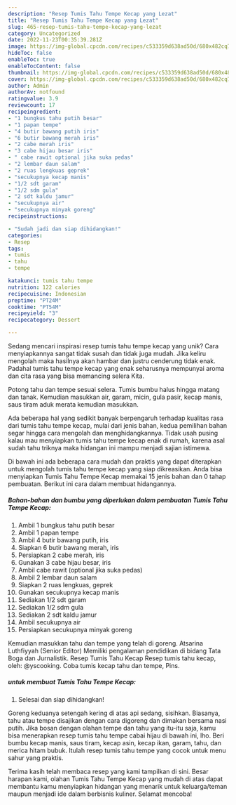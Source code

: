 ```yaml
---
description: "Resep Tumis Tahu Tempe Kecap yang Lezat"
title: "Resep Tumis Tahu Tempe Kecap yang Lezat"
slug: 465-resep-tumis-tahu-tempe-kecap-yang-lezat
category: Uncategorized
date: 2022-11-23T00:35:39.281Z
image: https://img-global.cpcdn.com/recipes/c533359d638ad50d/680x482cq70/tumis-tahu-tempe-kecap-foto-resep-utama.jpg
hideToc: false
enableToc: true
enableTocContent: false
thumbnail: https://img-global.cpcdn.com/recipes/c533359d638ad50d/680x482cq70/tumis-tahu-tempe-kecap-foto-resep-utama.jpg
cover: https://img-global.cpcdn.com/recipes/c533359d638ad50d/680x482cq70/tumis-tahu-tempe-kecap-foto-resep-utama.jpg
author: Admin
authorAv: notfound
ratingvalue: 3.9
reviewcount: 17
recipeingredient:
- "1 bungkus tahu putih besar"
- "1 papan tempe"
- "4 butir bawang putih iris"
- "6 butir bawang merah iris"
- "2 cabe merah iris"
- "3 cabe hijau besar iris"
- " cabe rawit optional jika suka pedas"
- "2 lembar daun salam"
- "2 ruas lengkuas geprek"
- "secukupnya kecap manis"
- "1/2 sdt garam"
- "1/2 sdm gula"
- "2 sdt kaldu jamur"
- "secukupnya air"
- "secukupnya minyak goreng"
recipeinstructions:

- "Sudah jadi dan siap dihidangkan!"
categories:
- Resep
tags:
- tumis
- tahu
- tempe

katakunci: tumis tahu tempe 
nutrition: 122 calories
recipecuisine: Indonesian
preptime: "PT24M"
cooktime: "PT54M"
recipeyield: "3"
recipecategory: Dessert

---
```





Sedang mencari inspirasi resep tumis tahu tempe kecap yang unik? Cara menyiapkannya sangat tidak susah dan tidak juga mudah. Jika keliru mengolah maka hasilnya akan hambar dan justru cenderung tidak enak. Padahal tumis tahu tempe kecap yang enak seharusnya mempunyai aroma dan cita rasa yang bisa memancing selera Kita.





Potong tahu dan tempe sesuai selera. Tumis bumbu halus hingga matang dan tanak. Kemudian masukkan air, garam, micin, gula pasir, kecap manis, saus tiram aduk merata kemudian masukkan.

Ada beberapa hal yang sedikit banyak berpengaruh terhadap kualitas rasa dari tumis tahu tempe kecap, mulai dari jenis bahan, kedua pemilihan bahan segar hingga cara mengolah dan menghidangkannya. Tidak usah pusing kalau mau menyiapkan tumis tahu tempe kecap enak di rumah, karena asal sudah tahu triknya maka hidangan ini mampu menjadi sajian istimewa.






Di bawah ini ada beberapa cara mudah dan praktis yang dapat diterapkan untuk mengolah tumis tahu tempe kecap yang siap dikreasikan. Anda bisa menyiapkan Tumis Tahu Tempe Kecap memakai 15 jenis bahan dan 0 tahap pembuatan. Berikut ini cara dalam membuat hidangannya.

<!--inarticleads1-->

##### Bahan-bahan dan bumbu yang diperlukan dalam pembuatan Tumis Tahu Tempe Kecap:

1. Ambil 1 bungkus tahu putih besar
1. Ambil 1 papan tempe
1. Ambil 4 butir bawang putih, iris
1. Siapkan 6 butir bawang merah, iris
1. Persiapkan 2 cabe merah, iris
1. Gunakan 3 cabe hijau besar, iris
1. Ambil  cabe rawit (optional jika suka pedas)
1. Ambil 2 lembar daun salam
1. Siapkan 2 ruas lengkuas, geprek
1. Gunakan secukupnya kecap manis
1. Sediakan 1/2 sdt garam
1. Sediakan 1/2 sdm gula
1. Sediakan 2 sdt kaldu jamur
1. Ambil secukupnya air
1. Persiapkan secukupnya minyak goreng


Kemudian masukkan tahu dan tempe yang telah di goreng. Atsarina Luthfiyyah (Senior Editor) Memiliki pengalaman pendidikan di bidang Tata Boga dan Jurnalistik. Resep Tumis Tahu Kecap Resep tumis tahu kecap, oleh: @yscooking. Coba tumis kecap tahu dan tempe, Pins. 

<!--inarticleads2-->

#####  untuk membuat Tumis Tahu Tempe Kecap:


1. Selesai dan siap dihidangkan!

Goreng keduanya setengah kering di atas api sedang, sisihkan. Biasanya, tahu atau tempe disajikan dengan cara digoreng dan dimakan bersama nasi putih. Jika bosan dengan olahan tempe dan tahu yang itu-itu saja, kamu bisa menerapkan resep tumis tahu tempe cabai hijau di bawah ini, lho. Beri bumbu kecap manis, saus tiram, kecap asin, kecap ikan, garam, tahu, dan merica hitam bubuk. Itulah resep tumis tahu tempe yang cocok untuk menu sahur yang praktis. 

Terima kasih telah membaca resep yang kami tampilkan di sini. Besar harapan kami, olahan Tumis Tahu Tempe Kecap yang mudah di atas dapat membantu kamu menyiapkan hidangan yang menarik untuk keluarga/teman maupun menjadi ide dalam berbisnis kuliner. Selamat mencoba!
